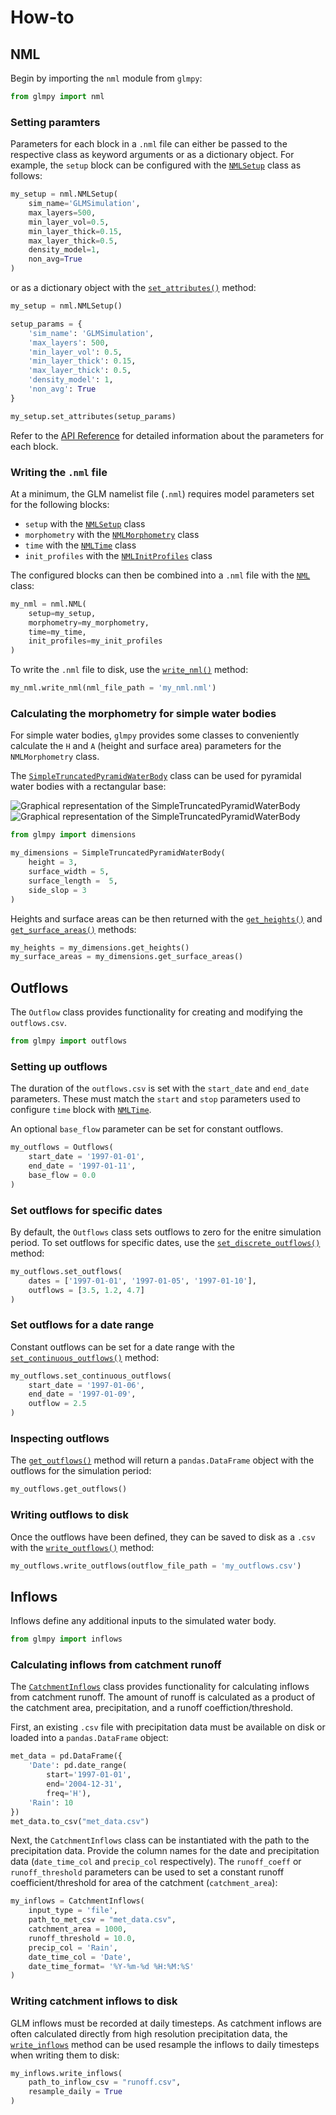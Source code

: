 # How-to

## NML

Begin by importing the `nml` module from `glmpy`:

```python
from glmpy import nml
```

### Setting paramters

Parameters for each block in a `.nml` file can either be passed to the respective class as keyword arguments or as a dictionary object. For example, the `setup` block can be configured with the [`NMLSetup`](nml.md#glmpy.nml.NMLSetup) class as follows:

```python
my_setup = nml.NMLSetup(
    sim_name='GLMSimulation',
    max_layers=500,
    min_layer_vol=0.5,
    min_layer_thick=0.15,
    max_layer_thick=0.5,
    density_model=1,
    non_avg=True
)
```

or as a dictionary object with the [`set_attributes()`](nml.md#glmpy.nml.NMLBase.set_attributes) method:

```python
my_setup = nml.NMLSetup()

setup_params = {
    'sim_name': 'GLMSimulation',
    'max_layers': 500,
    'min_layer_vol': 0.5,
    'min_layer_thick': 0.15,
    'max_layer_thick': 0.5,
    'density_model': 1,
    'non_avg': True
}

my_setup.set_attributes(setup_params)
```

Refer to the [API Reference](nml.md#glmpy.nml.NML) for detailed information about the parameters for each block.

### Writing the `.nml` file

At a minimum, the GLM namelist file (`.nml`) requires model parameters set for the following blocks:

- `setup` with the [`NMLSetup`](nml.md#glmpy.nml.NMLSetup) class
- `morphometry` with the [`NMLMorphometry`](nml.md#glmpy.nml.NMLMorphometry) class
- `time` with the [`NMLTime`](nml.md#glmpy.nml.NMLTime) class
- `init_profiles` with the [`NMLInitProfiles`](nml.md#glmpy.nml.NMLInitProfiles) class

The configured blocks can then be combined into a `.nml` file with the [`NML`](nml.md#glmpy.nml.NML) class:

```python
my_nml = nml.NML(
    setup=my_setup,
    morphometry=my_morphometry,
    time=my_time,
    init_profiles=my_init_profiles
)
```

To write the `.nml` file to disk, use the [`write_nml()`](nml.md#glmpy.nml.NML.write_nml) method:

```python
my_nml.write_nml(nml_file_path = 'my_nml.nml')
```

### Calculating the morphometry for simple water bodies

For simple water bodies, `glmpy` provides some classes to conveniently calculate the `H` and `A` (height and surface area) parameters for the `NMLMorphometry` class.

The [`SimpleTruncatedPyramidWaterBody`](dimensions.md#glmpy.dimensions.SimpleTruncatedPyramidWaterBody) class can be used for pyramidal water bodies with a rectangular base:

![Graphical representation of the SimpleTruncatedPyramidWaterBody](docs/../img/SimpleTruncatedPyramidWaterBody.png#only-light)
![Graphical representation of the SimpleTruncatedPyramidWaterBody](docs/../img/SimpleTruncatedPyramidWaterBody-dark.png#only-dark)

```python
from glmpy import dimensions

my_dimensions = SimpleTruncatedPyramidWaterBody(
    height = 3,
    surface_width = 5,
    surface_length =  5,
    side_slop = 3
)
```

Heights and surface areas can be then returned with the [`get_heights()`](dimensions.md#glmpy.dimensions.SimpleTruncatedPyramidWaterBody.get_heights) and [`get_surface_areas()`](dimensions.md#glmpy.dimensions.SimpleTruncatedPyramidWaterBody.get_surface_areas) methods:

```python
my_heights = my_dimensions.get_heights()
my_surface_areas = my_dimensions.get_surface_areas()
```

## Outflows

The `Outflow` class provides functionality for creating and modifying the `outflows.csv`.

```python
from glmpy import outflows
```

### Setting up outflows

The duration of the `outflows.csv` is set with the `start_date` and `end_date` parameters. These must match the `start` and `stop` parameters used to configure `time` block with [`NMLTime`](nml.md#glmpy.nml.NMLTime).

An optional `base_flow` parameter can be set for constant outflows.

```python
my_outflows = Outflows(
    start_date = '1997-01-01',
    end_date = '1997-01-11',
    base_flow = 0.0
)
```

### Set outflows for specific dates

By default, the `Outflows` class sets outflows to zero for the enitre simulation period. To set outflows for specific dates, use the [`set_discrete_outflows()`](outflows.md#glmpy.outflows.Outflows.set_discrete_outflows) method:

```python
my_outflows.set_outflows(
    dates = ['1997-01-01', '1997-01-05', '1997-01-10'],
    outflows = [3.5, 1.2, 4.7]
)
```

### Set outflows for a date range

Constant outflows can be set for a date range with the [`set_continuous_outflows()`](outflows.md#glmpy.outflows.Outflows.set_continuous_outflows) method:

```python
my_outflows.set_continuous_outflows(
    start_date = '1997-01-06',
    end_date = '1997-01-09',
    outflow = 2.5
)
```

### Inspecting outflows

The [`get_outflows()`](outflows.md#glmpy.outflows.Outflows.get_outflows) method will return a `pandas.DataFrame` object with the outflows for the simulation period:

```python
my_outflows.get_outflows()
```

### Writing outflows to disk

Once the outflows have been defined, they can be saved to disk as a `.csv` with the [`write_outflows()`](outflows.md#glmpy.outflows.Outflows.write_outflows) method:

```python
my_outflows.write_outflows(outflow_file_path = 'my_outflows.csv')
```

## Inflows

Inflows define any additional inputs to the simulated water body.

```python
from glmpy import inflows
```

### Calculating inflows from catchment runoff

The [`CatchmentInflows`](inflows.md#glmpy.inflows.CatchmentInflows) class provides functionality for calculating inflows from catchment runoff. The amount of runoff is calculated as a product of the catchment area, precipitation, and a runoff coeffiction/threshold.

First, an existing `.csv` file with precipitation data must be available on disk or loaded into a `pandas.DataFrame` object:

```python
met_data = pd.DataFrame({
    'Date': pd.date_range(
        start='1997-01-01',
        end='2004-12-31',
        freq='H'),
    'Rain': 10
})
met_data.to_csv("met_data.csv")
```

Next, the `CatchmentInflows` class can be instantiated with the path to the precipitation data. Provide the column names for the date and precipitation data (`date_time_col` and `precip_col` respectively). The `runoff_coeff` or `runoff_threshold` parameters can be used to set a constant runoff coefficient/threshold for area of the catchment (`catchment_area`):

```python
my_inflows = CatchmentInflows(
    input_type = 'file',
    path_to_met_csv = "met_data.csv",
    catchment_area = 1000,
    runoff_threshold = 10.0,
    precip_col = 'Rain',
    date_time_col = 'Date',
    date_time_format= '%Y-%m-%d %H:%M:%S'
)
```

### Writing catchment inflows to disk

GLM inflows must be recorded at daily timesteps. As catchment inflows are often calculated directly from high resolution precipitation data, the [`write_inflows`](inflows.md#glmpy.inflows.CatchmentInflows.write_inflows) method can be used resample the inflows to daily timesteps when writing them to disk:

```python
my_inflows.write_inflows(
    path_to_inflow_csv = "runoff.csv",
    resample_daily = True
)
```
